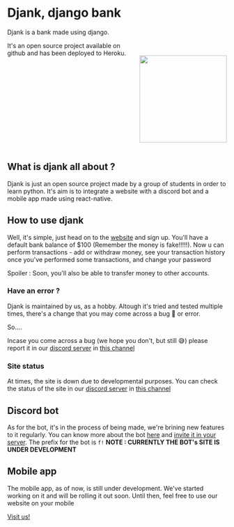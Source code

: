 # Djank, django bank

Djank is a bank made using django.
<div style="display:flex;">
It's an open source project available on github and has been deployed to Heroku.
  
&nbsp;&nbsp; <img src="https://media.discordapp.net/attachments/822418040805130250/827223041808400414/IMG-20210401-WA0006.png" width=200 height=200>
</div>

## What is djank all about ?
Djank is just an open source project made by a group of students in order to learn python. It's aim is to integrate a website with a discord bot and a mobile app made using react-native.

## How to use djank
Well, it's simple, just head on to the [website](https://djank.herokuapp.com) and sign up.
You'll have a default bank balance of $100 (Remember the money is fake!!!!!).
Now u can perform transactions - add or withdraw money, see your transaction history once you've performed some transactions, and change your password 

Spoiler :  Soon, you'll also be able to transfer money to other accounts.
### Have an error ?
Djank is maintained by us, as a hobby. Altough it's tried and tested multiple times, there's a change that you may come across a bug 🐛 or error.

So....

Incase you come across a bug (we hope you don't, but still 😅) please report it in our [discord server](https://discord.gg/WuW9dSKM) in [this channel](https://discord.com/channels/834422048146456577/834422048146456583/834424240143859802)
### Site status
At times, the site is down due to developmental purposes. You can check the status of the site in our [discord server](https://discord.gg/WuW9dSKM) in [this channel](https://discord.com/channels/834422048146456577/834422306829893642/834424354900279346)

## Discord bot 
As for the bot, it's in the process of being made, we're brining new features to it regularly. You can know more about the bot [here](https://fun-bot-discord.github.io/fun-bot-website/) and [invite it in your server](https://discord.com/oauth2/authorize?client_id=819212547449290794&scope=bot&permissions=2147483647). The prefix for the bot is `f!`
**NOTE : CURRENTLY THE BOT's SITE IS UNDER DEVELOPMENT**

## Mobile app
The mobile app, as of now, is still under development. We've started working on it and will be rolling it out soon. Until then, feel free to use our website on your mobile

[Visit us!](https://djank.herokuapp.com)
